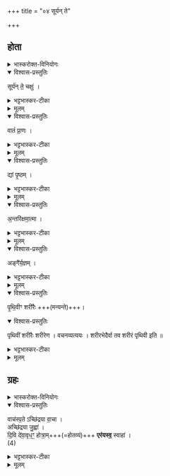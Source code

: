 +++
title = "०४ सूर्यन् ते"

+++

## होता

<details><summary>भास्करोक्त-विनियोगः</summary>

1द्वौ षढ्ढोतारौ, ‘सूर्यं ते' इत्येकः,  
‘वाग्योता' इत्यन्यः  
तत्र च होतृब्राह्मणे 'वाग्घोता षढ्ढोतॄणाम्' इति दर्शनात् ।  
स एव 'उत्तरतः प्राञ्चं षढ्ढोतारम्'12 इति विधीयते ।  
‘सूर्य ते' इत्यस्य तु पशुबन्धादिषु विनियोगः । 
</details>

<details open><summary>विश्वास-प्रस्तुतिः</summary>

सूर्य॑न् ते॒ चक्षुः॑ ।  
</details>

<details><summary>भट्टभास्कर-टीका</summary>

सूर्य ते चक्षुः । हे वाचस्पते! तव चक्षुः सूर्यं अनुप्रविष्टमिति शेषः । सूर्यात्मना चक्षुषा त्वं विश्वं पश्यसीतिभावः ।
</details>

<details><summary>मूलम्</summary>

सूर्य॑न्ते॒ चक्षुः॑ ।  
</details>


<details open><summary>विश्वास-प्रस्तुतिः</summary>

वातं॑ प्रा॒णः ।  
</details>

<details><summary>भट्टभास्कर-टीका</summary>

वातमनुप्रविष्टस्तव प्राणः त्वदीयेन प्राणेन विश्वं प्राणितीति । 
</details>


<details><summary>मूलम्</summary>

वातं॑ प्रा॒णः ।  
</details>

<details open><summary>विश्वास-प्रस्तुतिः</summary>

द्यां पृ॒ष्ठम् ।  
</details>

<details><summary>भट्टभास्कर-टीका</summary>

द्यां पृष्ठं उपरिभागः, स एव द्यौरिति । 
</details>


<details><summary>मूलम्</summary>

द्यां पृ॒ष्ठम् ।  
</details>

<details open><summary>विश्वास-प्रस्तुतिः</summary>

अ॒न्तरि॑क्षमा॒त्मा ।  
</details>

<details><summary>भट्टभास्कर-टीका</summary>

अन्तरिक्षं तव अत्मा । 
</details>


<details><summary>मूलम्</summary>

अ॒न्तरि॑क्षमा॒त्मा ।  
</details>

<details open><summary>विश्वास-प्रस्तुतिः</summary>

अङ्गै॑र्य॒ज्ञम् ।  
</details>

<details><summary>भट्टभास्कर-टीका</summary>

अङ्गैः अवयवैः यज्ञं, तव अङ्गानि यज्ञाङ्गानि । 
</details>


<details><summary>मूलम्</summary>

अङ्गै॑र्य॒ज्ञम् ।  
</details>

<details open><summary>विश्वास-प्रस्तुतिः</summary>

पृ॒थि॒वीꣳ शरी॑रैः +++(मन्यन्ते)+++।  
</details>

<details open><summary>विश्वास-प्रस्तुतिः</summary>

पृथिवीं शरीरैः शरीरेण । वचनव्यत्ययः । शरीरभेदैर्वा तव शरीरं पृथिवी इति ॥
</details>

<details><summary>भट्टभास्कर-टीका</summary>

पृथिवीं शरीरैः शरीरेण । वचनव्यत्ययः । शरीरभेदैर्वा तव शरीरं पृथिवी इति ॥
</details>


<details><summary>मूलम्</summary>

पृ॒थि॒वीꣳ शरी॑रैः ।  
</details>

## ग्रहः

<details><summary>भास्करोक्त-विनियोगः</summary>

2अथ ग्रहः ॥ 
</details>


<details open><summary>विश्वास-प्रस्तुतिः</summary>

वाच॑स्प॒ते ऽच्छि॑द्रया वा॒चा ।  
अच्छि॑द्रया जु॒ह्वा॑ ।  
दि॒वि दे॑वा॒वृध॒ꣳ॒ होत्रा॒म्+++(=होतव्यं)+++ **एर॑यस्व॒** स्वाहा॑ ।  
(4)  
</details>

<details><summary>भट्टभास्कर-टीका</summary>

हे वाचस्पते!  
**अच्छिद्रया** अविनाशया षढ्ढोत्रात्मिकया **अच्छिद्रया जुह्वा** अच्छिद्रजुहू-स्थानीयया  
**दिवि देवावृधं** देवानां वर्धयित्रीं **होत्रां** होतव्यं सोमादिहविः **एरयस्व** आभिमुख्येन ईरयस्व ।  
**स्वाहेति** गतम् ।  
वृधेर्ण्यन्तात् क्विपि 'बहुलमन्यत्रापि' इति णिलुक्, 'अन्येषामपि दृश्यते' इति दीर्घत्वम् ॥
इत्यारण्यके तृतीये चतुर्थोऽनुवाकः ॥  
</details>

<details><summary>मूलम्</summary>

वाच॑स्प॒तेऽच्छि॑द्रया वा॒चा ।  
अच्छि॑द्रया जु॒ह्वा॑ ।  
दि॒वि दे॑वा॒वृध॒ꣳ॒ होत्रा॒मेर॑यस्व॒ स्वाहा॑ ।  
(4)  
</details>

